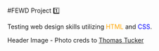 #FEWD Project :one:

Testing web design skills utilizing <span style='color:orange'>HTML</span> and <span style='color:blue'>CSS</span>.

Header Image - Photo creds to [Thomas Tucker](https://unsplash.com/search/photos/japan-red)
